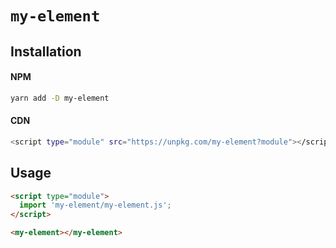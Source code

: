 # `my-element`

## Installation
#### NPM
```bash
yarn add -D my-element
```

#### CDN
```bash
<script type="module" src="https://unpkg.com/my-element?module"></script>
```

## Usage
```html
<script type="module">
  import 'my-element/my-element.js';
</script>

<my-element></my-element>
```
